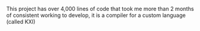 This project has over 4,000 lines of code that took me more than 2 months of consistent working to develop, it is a compiler for a custom language (called KXI)
